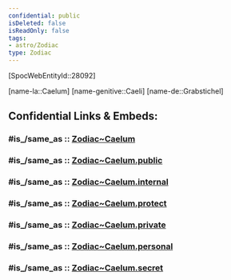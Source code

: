 ```yaml
---
confidential: public
isDeleted: false
isReadOnly: false
tags:
- astro/Zodiac
type: Zodiac
---
```


[SpocWebEntityId::28092]



[name-la::Caelum]
[name-genitive::Caeli]
[name-de::Grabstichel]


## Confidential Links & Embeds: 

### #is_/same_as :: [Zodiac~Caelum](/_Standards/Astronomy/Star~Constellation/Zodiac~Caelum.md) 

### #is_/same_as :: [Zodiac~Caelum.public](/_public/Astronomy/Star~Constellation/Zodiac~Caelum.public.md) 

### #is_/same_as :: [Zodiac~Caelum.internal](/_internal/Astronomy/Star~Constellation/Zodiac~Caelum.internal.md) 

### #is_/same_as :: [Zodiac~Caelum.protect](/_protect/Astronomy/Star~Constellation/Zodiac~Caelum.protect.md) 

### #is_/same_as :: [Zodiac~Caelum.private](/_private/Astronomy/Star~Constellation/Zodiac~Caelum.private.md) 

### #is_/same_as :: [Zodiac~Caelum.personal](/_personal/Astronomy/Star~Constellation/Zodiac~Caelum.personal.md) 

### #is_/same_as :: [Zodiac~Caelum.secret](/_secret/Astronomy/Star~Constellation/Zodiac~Caelum.secret.md)

